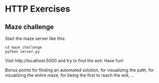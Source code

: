 # HTTP Exercises

## Maze challenge

Start the maze server like this:

	cd maze_challenge
	python server.py

Visit http://localhost:5000 and try to find the exit.
Have fun!

Bonus points for finding an automated solution, for visualizing the path, for visualizing the entire maze,
for being the first to reach the exit, ...

